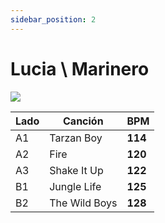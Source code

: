 ```yaml
---
sidebar_position: 2
---
```


# Lucia \ Marinero

![](https://i.discogs.com/khAFBxYC__3b7FqPXUwQNo7CZvcUntET2LhRGUuawO8/rs:fit/g:sm/q:90/h:240/w:320/czM6Ly9kaXNjb2dz/LWRhdGFiYXNlLWlt/YWdlcy9SLTEzMjU1/NjUtMTIwOTgwNDIy/MC5qcGVn.jpeg)

| Lado | Canción | BPM |
| --- | --- | --- |
| A1 | Tarzan Boy | **114** |
| A2 | Fire | **120** |
| A3 | Shake It Up | **122** |
| B1 | Jungle Life | **125** |
| B2 | The Wild Boys | **128** |
